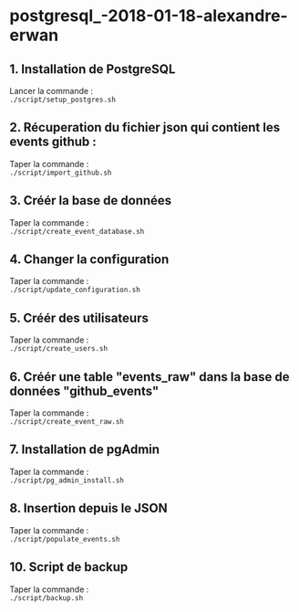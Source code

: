 # postgresql_-2018-01-18-alexandre-erwan

## 1. Installation de PostgreSQL

Lancer la commande :  
```./script/setup_postgres.sh```

## 2. Récuperation du fichier json qui contient les events github :

Taper la commande :  
```./script/import_github.sh```

## 3. Créér la base de données

Taper la commande :  
```./script/create_event_database.sh```

## 4. Changer la configuration

Taper la commande :  
```./script/update_configuration.sh```

## 5. Créér des utilisateurs

Taper la commande :  
```./script/create_users.sh```

## 6. Créér une table "events_raw" dans la base de données "github_events"

Taper la commande :  
```./script/create_event_raw.sh```

## 7. Installation de pgAdmin

Taper la commande :  
```./script/pg_admin_install.sh```

## 8. Insertion depuis le JSON

Taper la commande :  
```./script/populate_events.sh```

## 10. Script de backup

Taper la commande :  
```./script/backup.sh```